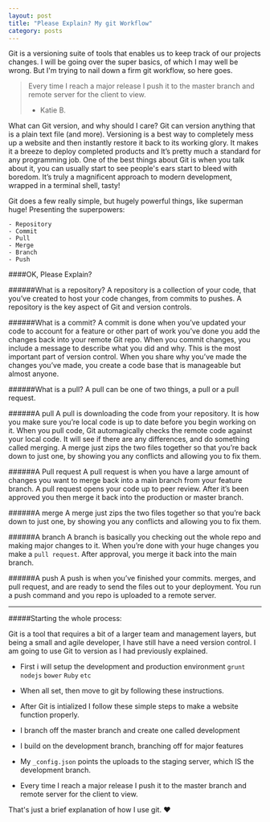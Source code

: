 ```yaml
---
layout: post
title: "Please Explain? My git Workflow"
category: posts
--- 
```

Git is a versioning suite of tools that enables us to keep track of our projects changes. I will be going over the super basics, of which I may well be wrong. But I'm trying to nail down a firm git workflow, so here goes. 

>Every time I reach a major release I push it to the master branch and remote server for the client to view.
> - Katie B.

What can Git version, and why should I care?
Git can version anything that is a plain text file (and more). Versioning is a best way to completely mess up a website and then instantly restore it back to its working glory. It makes it a breeze to deploy completed products and It’s pretty much a standard for any programming job. One of the best things about Git is when you talk about it, you can usually start to see people's ears start to bleed with boredom. It’s truly a magnificent approach to modern development, wrapped in a terminal shell, tasty!

Git does a few really simple, but hugely powerful things, like superman huge! Presenting the superpowers:

```ymal
- Repository
- Commit
- Pull
- Merge
- Branch
- Push
```

####OK, Please Explain?

######What is a repository?
A repository is a collection of your code, that you’ve created to host your code changes, from commits to pushes. A repository is the key aspect of Git and version controls.

######What is a commit?
A commit is done when you’ve updated your code to account for a feature or other part of work you’ve done you add the changes back into your remote Git repo. When you commit changes, you include a message to describe what you did and why. This is the most important part of version control. When you share why you’ve made the changes you’ve made, you create a code base that is manageable but almost anyone.

######What is a pull?
A pull can be one of two things, a pull or a pull request.

######A pull
A pull is downloading the code from your repository. It is how you make sure you’re local code is up to date before you begin working on it. When you pull code, Git automagically checks the remote code against your local code. It will see if there are any differences, and do something called merging. A merge just zips the two files together so that you’re back down to just one, by showing you any conflicts and allowing you to fix them.

######A Pull request
A pull request is when you have a large amount of changes you want to merge back into a main branch from your feature branch. A pull request opens your code up to peer review. After it’s been approved you then merge it back into the production or master branch.

######A merge
A merge just zips the two files together so that you’re back down to just one, by showing you any conflicts and allowing you to fix them.

######A branch
A branch is basically you checking out the whole repo and making major changes to it. When you’re done with your huge changes you make a `pull request`. After approval, you merge it back into the main branch.

######A push
A push is when you’ve finished your commits. merges, and pull request, and are ready to send the files out to your deployment. You run a push command and you repo is uploaded to a remote server.

---

#####Starting the whole process:

Git is a tool that requires a bit of a larger team and management layers, but being a small and agile developer, I have still have a need version control. I am going to use Git to version as I had previously explained.


- First i will setup the development and production environment `grunt` `nodejs` `bower` `Ruby` `etc`

- When all set, then move to git by following these instructions.

- After Git is intialized I follow these simple steps to make a website function properly.

- I branch off the master branch and create one called development

- I build on the development branch, branching off for major features

- My `_config.json` points the uploads to the staging server, which IS the development branch.

- Every time I reach a major release I push it to the master branch and remote server for the client to view.


That's just a brief explanation of how I use git. ❤️
